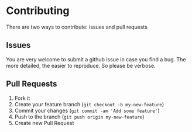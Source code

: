 
# Contributing

There are two ways to contribute: issues and pull requests

## Issues

You are very welcome to submit a github issue in case you find a bug.
The more detailed, the easier to reproduce. So please be verbose.

## Pull Requests

1. Fork it
2. Create your feature branch (`git checkout -b my-new-feature`)
3. Commit your changes (`git commit -am 'Add some feature'`)
4. Push to the branch (`git push origin my-new-feature`)
5. Create new Pull Request

